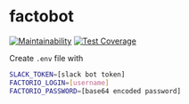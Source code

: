 # factobot
[![Maintainability](https://api.codeclimate.com/v1/badges/80afa14b181fbecf84ef/maintainability)](https://codeclimate.com/github/Skwal/factobot/maintainability) [![Test Coverage](https://api.codeclimate.com/v1/badges/80afa14b181fbecf84ef/test_coverage)](https://codeclimate.com/github/Skwal/factobot/test_coverage)

Create `.env` file with
```bash
SLACK_TOKEN=[slack bot token]
FACTORIO_LOGIN=[username]
FACTORIO_PASSWORD=[base64 encoded password]
```
